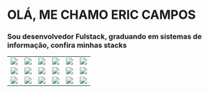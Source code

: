 <h1><strong>OLÁ, ME CHAMO ERIC CAMPOS</strong></h1>
<h3>Sou desenvolvedor Fulstack, graduando em sistemas de informação, confira minhas stacks</h3>

<table border="0">
  <tr>
    <td width="16.666%"><img src="https://seeklogo.com/images/N/nodejs-logo-FBE122E377-seeklogo.com.png" /></td>
    <td width="16.666%"><img src="https://www.svgrepo.com/show/303600/typescript-logo.svg" /></td>
    <td width="16.666%"><img src="https://upload.wikimedia.org/wikipedia/commons/thumb/a/a7/React-icon.svg/2300px-React-icon.svg.png" /></td>
    <td width="16.666%"><img src="https://mulder21c.github.io//jest/img/jest.png" /></td>
    <td width="16.666%"><img src="https://www.w3.org/html/logo/downloads/HTML5_Badge_512.png" /></td>
    <td width="16.666%"><img src="https://logospng.org/download/css-3/logo-css-3-2048.png" /></td>
  </tr>
  <tr>
    <td width="16.666%"><img src="https://www.geekproject.com.br/wp-content/uploads/2011/01/elephpant-elephant-php-logo.png" /></td>
    <td width="16.666%"><img src="https://www.svgrepo.com/show/303229/microsoft-sql-server-logo.svg" /></td>
    <td width="16.666%"><img src="https://upload.wikimedia.org/wikipedia/commons/thumb/2/29/Postgresql_elephant.svg/1985px-Postgresql_elephant.svg.png" /></td>
    <td width="16.666%"><img src="https://seeklogo.com/images/S/symfony-logo-AA34C8FC16-seeklogo.com.png" /></td>
    <td width="16.666%"><img src="https://seeklogo.com/images/L/laravel-logo-9B01588B1F-seeklogo.com.png" /></td>
    <td width="16.666%"><img src="https://www.linuxadictos.com/wp-content/uploads/tux-linux-logo.jpg" /></td>
  </tr>
  <tr>
    <td width="16.666%"><img src="https://seeklogo.com/images/C/c-sharp-c-logo-02F17714BA-seeklogo.com.png" /></td>
    <td width="16.666%"><img src="https://cdn.worldvectorlogo.com/logos/docker.svg" /></td>
    <td width="16.666%"><img src="https://git-scm.com/images/logos/downloads/Git-Icon-1788C.png" /></td>
    <td width="16.666%"><img src="https://cdn.worldvectorlogo.com/logos/rabbitmq.svg" /></td>
    <td width="16.666%"><img src="https://encrypted-tbn0.gstatic.com/images?q=tbn:ANd9GcQiJ_qTHnLpr79eO31lpLfzKjXceojPjvnXlA8DYWGhfQAhlL8Icza9IcUiiKaCxMo4D4Q&usqp=CAU" /></td>
    <td width="16.666%"><img src="https://seeklogo.com/images/M/magento-logo-7F3911AE9E-seeklogo.com.png" /></td>
  </tr>
</table>

